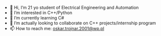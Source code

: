 - 👋 Hi, I’m 21 yo student of Electrical Engineering and Automation
- 👀 I’m interested in C++/Python
- 🌱 I’m currently learning C#
- 💞️ I’m actually looking to collaborate on C++ projects/internship program
- 📫 How to reach me: oskar.trojnar.2001@wp.pl

<!---
OskarTrojnar/OskarTrojnar is a ✨ special ✨ repository because its `README.md` (this file) appears on your GitHub profile.
You can click the Preview link to take a look at your changes.
--->
